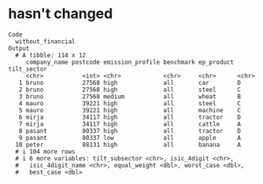 # hasn't changed

    Code
      without_financial
    Output
      # A tibble: 114 x 12
         company_name postcode emission_profile benchmark ep_product tilt_sector
         <chr>           <int> <chr>            <chr>     <chr>      <chr>      
       1 bruno           27568 high             all       car        D          
       2 bruno           27568 high             all       steel      C          
       3 bruno           27568 medium           all       wheat      B          
       4 mauro           39221 high             all       steel      C          
       5 mauro           39221 high             all       machine    C          
       6 mirja           34117 high             all       tractor    D          
       7 mirja           34117 high             all       cattle     A          
       8 pasant          80337 high             all       tractor    D          
       9 pasant          80337 low              all       apple      A          
      10 peter           88131 high             all       banana     A          
      # i 104 more rows
      # i 6 more variables: tilt_subsector <chr>, isic_4digit <chr>,
      #   isic_4digit_name <chr>, equal_weight <dbl>, worst_case <dbl>,
      #   best_case <dbl>

